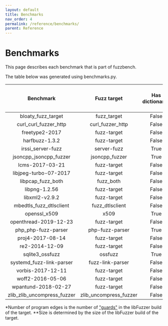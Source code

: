 ```yaml
---
layout: default
title: Benchmarks
nav_order: 4
permalink: /reference/benchmarks/
parent: Reference
---
```


# Benchmarks

This page describes each benchmark that is part of fuzzbench.

The table below was generated using benchmarks.py.

| Benchmark                   | Fuzz target            | Has dictionary? | Number of seed inputs | Number of progam edges\* | Binary Size (MB)\*\* |
|:---------------------------:|:----------------------:|:---------------:|:---------------------:|:------------------------:|:--------------------:|
| bloaty_fuzz_target          | fuzz_target            | False           | 94                    | 89530                    | 43.74                |
| curl_curl_fuzzer_http       | curl_fuzzer_http       | False           | 31                    | 62523                    | 20.11                |
| freetype2-2017              | fuzz-target            | False           | 2                     | 19056                    | 6.76                 |
| harfbuzz-1.3.2              | fuzz-target            | False           | 58                    | 10021                    | 6.24                 |
| irssi_server-fuzz           | server-fuzz            | True            | 895                   | 37455                    | 15.3                 |
| jsoncpp_jsoncpp_fuzzer      | jsoncpp_fuzzer         | True            | 0                     | 5536                     | 5.96                 |
| lcms-2017-03-21             | fuzz-target            | False           | 1                     | 6959                     | 6.11                 |
| libjpeg-turbo-07-2017       | fuzz-target            | False           | 1                     | 9586                     | 6.4                  |
| libpcap_fuzz_both           | fuzz_both              | False           | 0                     | 8149                     | 6.14                 |
| libpng-1.2.56               | fuzz-target            | False           | 1                     | 2991                     | 5.8                  |
| libxml2-v2.9.2              | fuzz-target            | False           | 0                     | 50461                    | 8.23                 |
| mbedtls_fuzz_dtlsclient     | fuzz_dtlsclient        | False           | 1                     | 10942                    | 6.67                 |
| openssl_x509                | x509                   | True            | 2241                  | 45989                    | 18.14                |
| openthread-2019-12-23       | fuzz-target            | False           | 0                     | 17932                    | 6.72                 |
| php_php-fuzz-parser         | php-fuzz-parser        | True            | 2782                  | 123767                   | 15.57                |
| proj4-2017-08-14            | fuzz-target            | False           | 44                    | 6156                     | 6.17                 |
| re2-2014-12-09              | fuzz-target            | False           | 0                     | 6547                     | 6.02                 |
| sqlite3_ossfuzz             | ossfuzz                | True            | 1258                  | 45136                    | 7.9                  |
| systemd_fuzz-link-parser    | fuzz-link-parser       | False           | 6                     | 53453                    | 5.91                 |
| vorbis-2017-12-11           | fuzz-target            | False           | 1                     | 5022                     | 6.0                  |
| woff2-2016-05-06            | fuzz-target            | False           | 62                    | 10923                    | 6.72                 |
| wpantund-2018-02-27         | fuzz-target            | False           | 8                     | 28888                    | 7.35                 |
| zlib_zlib_uncompress_fuzzer | zlib_uncompress_fuzzer | False           | 0                     | 875                      | 5.69                 |

\*Number of program edges is the number of
["guards"](https://clang.llvm.org/docs/SanitizerCoverage.html#id2) in the
libFuzzer build of the target.
\*\*Size is determined by the size of the libFuzzer build of the target.
